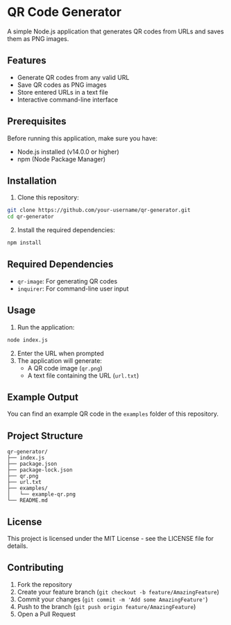 # QR Code Generator

A simple Node.js application that generates QR codes from URLs and saves them as PNG images.

## Features

- Generate QR codes from any valid URL
- Save QR codes as PNG images
- Store entered URLs in a text file
- Interactive command-line interface

## Prerequisites

Before running this application, make sure you have:
- Node.js installed (v14.0.0 or higher)
- npm (Node Package Manager)

## Installation

1. Clone this repository:
```bash
git clone https://github.com/your-username/qr-generator.git
cd qr-generator
```

2. Install the required dependencies:
```bash
npm install
```

## Required Dependencies

- `qr-image`: For generating QR codes
- `inquirer`: For command-line user input

## Usage

1. Run the application:
```bash
node index.js
```

2. Enter the URL when prompted
3. The application will generate:
   - A QR code image (`qr.png`)
   - A text file containing the URL (`url.txt`)

## Example Output

You can find an example QR code in the `examples` folder of this repository.

## Project Structure

```
qr-generator/
├── index.js
├── package.json
├── package-lock.json
├── qr.png
├── url.txt
├── examples/
│   └── example-qr.png
└── README.md
```

## License

This project is licensed under the MIT License - see the LICENSE file for details.

## Contributing

1. Fork the repository
2. Create your feature branch (`git checkout -b feature/AmazingFeature`)
3. Commit your changes (`git commit -m 'Add some AmazingFeature'`)
4. Push to the branch (`git push origin feature/AmazingFeature`)
5. Open a Pull Request
